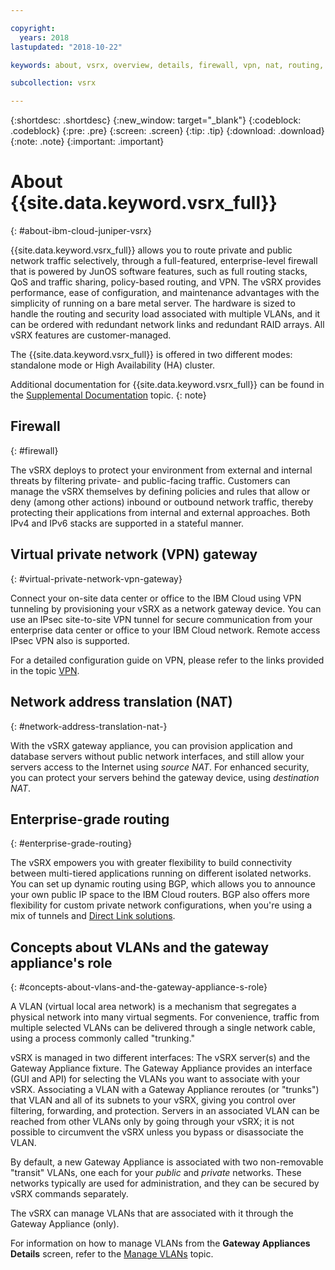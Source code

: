 ```yaml
---

copyright:
  years: 2018
lastupdated: "2018-10-22"

keywords: about, vsrx, overview, details, firewall, vpn, nat, routing, vlan

subcollection: vsrx

---
```


{:shortdesc: .shortdesc}
{:new_window: target="_blank"}
{:codeblock: .codeblock}
{:pre: .pre}
{:screen: .screen}
{:tip: .tip}
{:download: .download}
{:note: .note}
{:important: .important}

# About {{site.data.keyword.vsrx_full}}
{: #about-ibm-cloud-juniper-vsrx}

{{site.data.keyword.vsrx_full}} allows you to route private and public network traffic selectively, through a full-featured, enterprise-level firewall that is powered by JunOS software features, such as full routing stacks, QoS and traffic sharing, policy-based routing, and VPN. The vSRX provides performance, ease of configuration, and maintenance advantages with the simplicity of running on a bare metal server. The hardware is sized to handle the routing and security load associated with multiple VLANs, and it can be ordered with redundant network links and redundant RAID arrays. All vSRX features are customer-managed.

The {{site.data.keyword.vsrx_full}} is offered in two different modes: standalone mode or High Availability (HA) cluster.

Additional documentation for {{site.data.keyword.vsrx_full}} can be found in the [Supplemental Documentation](/docs/infrastructure/vsrx?topic=vsrx-supplemental-ibm-cloud-juniper-vsrx-documentation) topic.
{: note}

## Firewall
{: #firewall}

The vSRX deploys to protect your environment from external and internal threats by filtering private- and public-facing traffic. Customers can manage the vSRX themselves by defining policies and rules that allow or deny (among other actions) inbound or outbound network traffic, thereby protecting their applications from internal and external approaches. Both IPv4 and IPv6 stacks are supported in a stateful manner.

## Virtual private network (VPN) gateway
{: #virtual-private-network-vpn-gateway}

Connect your on-site data center or office to the IBM Cloud using VPN tunneling by provisioning your vSRX as a network gateway device. You can use an IPsec site-to-site VPN tunnel for secure communication from your enterprise data center or office to your IBM Cloud network. Remote access IPsec VPN also is supported.

For a detailed configuration guide on VPN, please refer to the links provided in the topic [VPN](/docs/infrastructure/vsrx?topic=vsrx-working-with-vpn#working-with-vpn).

## Network address translation (NAT)
{: #network-address-translation-nat-}

With the vSRX gateway appliance, you can provision application and database servers without public network interfaces, and still allow your servers access to the Internet using _source NAT_. For enhanced security, you can protect your servers behind the gateway device, using _destination NAT_.

## Enterprise-grade routing
{: #enterprise-grade-routing}

The vSRX empowers you with greater flexibility to build connectivity between multi-tiered applications running on different isolated networks. You can set up dynamic routing using BGP, which allows you to announce your own public IP space to the IBM Cloud routers. BGP also offers more flexibility for custom private network configurations, when you're using a mix of tunnels and [Direct Link solutions](/docs/infrastructure/direct-link?topic=direct-link-overview-of-direct-link-offerings#overview-of-direct-link-offerings).

## Concepts about VLANs and the gateway appliance's role
{: #concepts-about-vlans-and-the-gateway-appliance-s-role}

A VLAN (virtual local area network) is a mechanism that segregates a physical network into many virtual segments. For convenience, traffic from multiple selected VLANs can be delivered through a single network cable, using a process commonly called "trunking."

vSRX is managed in two different interfaces: The vSRX server(s) and the Gateway Appliance fixture. The Gateway Appliance provides an interface (GUI and API) for selecting the VLANs you want to associate with your vSRX. Associating a VLAN with a Gateway Appliance reroutes (or "trunks") that VLAN and all of its subnets to your vSRX, giving you control over filtering, forwarding, and protection. Servers in an associated VLAN can be reached from other VLANs only by going through your vSRX; it is not possible to circumvent the vSRX unless you bypass or disassociate the VLAN.

By default, a new Gateway Appliance is associated with two non-removable "transit" VLANs, one each for your _public_ and _private_ networks. These networks typically are used for administration, and they can be secured by vSRX commands separately.

The vSRX can manage VLANs that are associated with it through the Gateway Appliance (only).

For information on how to manage VLANs from the **Gateway Appliances Details** screen, refer to the [Manage VLANs](/docs/infrastructure/vsrx?topic=vsrx-managing-ibm-vlans) topic.
